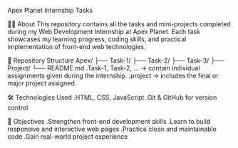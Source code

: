 Apex Planet Internship Tasks

👩‍💻 About
This repository contains all the tasks and mini-projects completed during my Web Development Internship at Apex Planet.
Each task showcases my learning progress, coding skills, and practical implementation of front-end web technologies.

📁 Repository Structure
Apex/
├── Task-1/
├── Task-2/
├── Task-3/
├── Project/
└── README.md
.Task-1, Task-2, ... → contain individual assignments given during the internship.
.project → includes the final or major project assigned.

🛠️ Technologies Used
.HTML, CSS, JavaScript
.Git & GitHub for version control

🎯 Objectives
.Strengthen front-end development skills
.Learn to build responsive and interactive web pages
.Practice clean and maintainable code
.Gain real-world project experience
